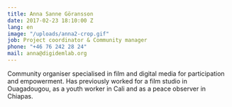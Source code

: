 ```yaml
---
title: Anna Sanne Göransson
date: 2017-02-23 18:10:00 Z
lang: en
image: "/uploads/anna2-crop.gif"
job: Project coordinator & Community manager
phone: "+46 76 242 28 24"
mail: anna@digidemlab.org
---
```

Community organiser specialised in film and digital media for participation
 and empowerment. Has previously worked for a film studio in Ouagadougou, as a youth
 worker in Cali and as a peace observer in Chiapas.
